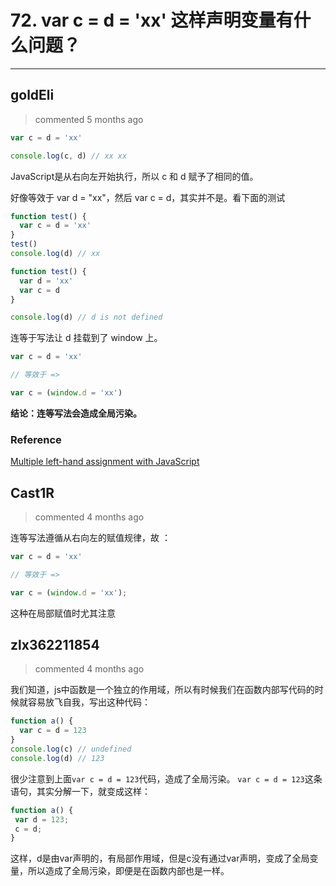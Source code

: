 
 # 72. var c = d = 'xx' 这样声明变量有什么问题？ 
  
 ***
## goldEli 
 > commented 5 months ago 


```javaScript
var c = d = 'xx' 

console.log(c, d) // xx xx

```

JavaScript是从右向左开始执行，所以 c 和 d 赋予了相同的值。

好像等效于 var d = "xx"，然后 var c = d，其实并不是。看下面的测试


```javaScript
function test() {
  var c = d = 'xx' 
}
test()
console.log(d) // xx

```


```javaScript
function test() {
  var d = 'xx' 
  var c = d
}

console.log(d) // d is not defined

```

连等于写法让 d 挂载到了 window 上。


```javaScript
var c = d = 'xx' 

// 等效于 =>

var c = (window.d = 'xx')

```
**结论：连等写法会造成全局污染。**

### Reference

[Multiple left-hand assignment with JavaScript](https://stackoverflow.com/questions/1758576/multiple-left-hand-assignment-with-javascript)
## Cast1R 
 > commented 4 months ago 

连等写法遵循从右向左的赋值规律，故 ：

```javascript
var c = d = 'xx' 

// 等效于 =>

var c = (window.d = 'xx');

```
这种在局部赋值时尤其注意
## zlx362211854 
 > commented 4 months ago 

我们知道，js中函数是一个独立的作用域，所以有时候我们在函数内部写代码的时候就容易放飞自我，写出这种代码：

```javascript
function a() {
  var c = d = 123
}
console.log(c) // undefined
console.log(d) // 123

```
很少注意到上面`var c = d = 123`代码，造成了全局污染。
`var c = d = 123`这条语句，其实分解一下，就变成这样：

```javascript
function a() {
 var d = 123;
 c = d;
}


```
这样，d是由var声明的，有局部作用域，但是c没有通过var声明，变成了全局变量，所以造成了全局污染，即便是在函数内部也是一样。
